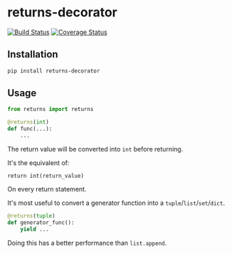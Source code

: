 # returns-decorator

[![Build Status](https://travis-ci.com/MichaelKim0407/returns-decorator.svg?branch=master)](https://travis-ci.com/MichaelKim0407/returns-decorator)
[![Coverage Status](https://coveralls.io/repos/github/MichaelKim0407/returns-decorator/badge.svg?branch=master)](https://coveralls.io/github/MichaelKim0407/returns-decorator?branch=master)

## Installation

```bash
pip install returns-decorator
```

## Usage

```python
from returns import returns

@returns(int)
def func(...):
    ...
```

The return value will be converted into `int` before returning.

It's the equivalent of:

```
return int(return_value)
```

On every return statement.

It's most useful to convert a generator function into a `tuple`/`list`/`set`/`dict`.

```python
@returns(tuple)
def generator_func():
    yield ...
```

Doing this has a better performance than `list.append`.
